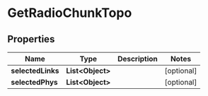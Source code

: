 
# GetRadioChunkTopo

## Properties
Name | Type | Description | Notes
------------ | ------------- | ------------- | -------------
**selectedLinks** | **List&lt;Object&gt;** |  |  [optional]
**selectedPhys** | **List&lt;Object&gt;** |  |  [optional]




